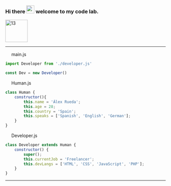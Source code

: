 ### Hi there <img src="https://media.giphy.com/media/hvRJCLFzcasrR4ia7z/giphy.gif" width="25px"> welcome to my code lab.

<img src="https://i.ibb.co/Sx8cmck/13.gif" alt="13" width="70">

---
<img src="https://cdn-icons-png.flaticon.com/512/5968/5968292.png" width="15" > main.js

````js
import Developer from './developer.js'

const Dev = new Developer()
````

<img src="https://cdn-icons-png.flaticon.com/512/5968/5968292.png" width="15" > Human.js
````js
class Human {
    constructor(){
        this.name = 'Álex Rueda';
        this.age = 28;
        this.country = 'Spain';
        this.speaks = ['Spanish', 'English', 'German'];
    }
}
````
<img src="https://cdn-icons-png.flaticon.com/512/5968/5968292.png" width="15" > Developer.js
````js
class Developer extends Human {
    constructor() {
        super();
        this.currentJob = 'Freelancer';
        this.devLangs = ['HTML', 'CSS', 'JavaScript', 'PHP'];
    }
}
````
---
